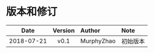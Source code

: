 # 版本和修订 #

| **Date**       | **Version**  |  **Author**    | **Note**  |
| --------   | :-----:   | :----      | :---- |
| 2018-07-21 | v0.1      | MurphyZhao | 初始版本 |
